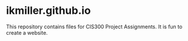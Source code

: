 # ikmiller.github.io
This repository contains files for CIS300 Project Assignments.
It is fun to create a website.

